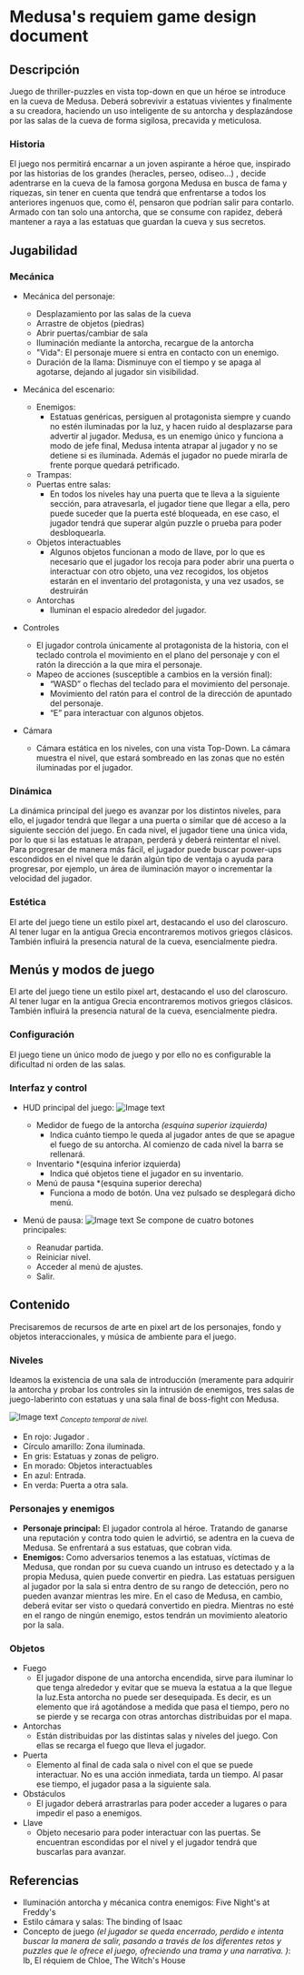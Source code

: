 # Medusa's requiem game design document 
## Descripción
Juego de thriller-puzzles en vista top-down en que un héroe se introduce en la cueva de Medusa. Deberá sobrevivir a estatuas vivientes y finalmente a su creadora, haciendo un uso inteligente de su antorcha y desplazándose por las salas de la cueva de forma sigilosa, precavida y meticulosa.

### Historia  
El juego nos permitirá encarnar a un joven aspirante a héroe que, inspirado por las historias de los grandes (heracles, perseo, odiseo…) , decide adentrarse en la cueva de la famosa gorgona Medusa en busca de fama y riquezas, sin tener en cuenta que tendrá que enfrentarse a todos los anteriores ingenuos que, como él, pensaron que podrían salir para contarlo. 
Armado con tan solo una antorcha, que se consume con rapidez, deberá mantener a raya a las estatuas que guardan la cueva y sus secretos.

## Jugabilidad
### Mecánica
  - Mecánica del personaje:
    - Desplazamiento  por las salas de la cueva
    - Arrastre de objetos (piedras)
    - Abrir puertas/cambiar de sala
    - Iluminación mediante la antorcha, recargue de la antorcha
    - "Vida": El personaje muere si entra en contacto con un enemigo.
    - Duración de la llama: Disminuye con el tiempo y se apaga al agotarse, dejando al jugador sin visibilidad.

  - Mecánica del escenario:  
      - Enemigos:
        - Estatuas genéricas, persiguen al protagonista siempre y cuando no estén iluminadas por la luz, y hacen ruido al desplazarse para advertir al jugador. Medusa, es un enemigo único y funciona a modo de jefe final, Medusa intenta atrapar al jugador y no se detiene si es iluminada. Además el jugador no puede mirarla de frente porque quedará petrificado.
      - Trampas: 
      - Puertas entre salas: 
        - En todos los niveles hay una puerta que te lleva a la siguiente sección, para atravesarla, el jugador tiene que llegar a ella, pero puede suceder que la puerta esté bloqueada, en ese caso, el jugador tendrá que superar algún puzzle o prueba para poder desbloquearla.
      - Objetos interactuables
        - Algunos objetos funcionan a modo de llave, por lo que es necesario que el jugador los recoja para poder abrir una puerta o interactuar con otro objeto, una vez recogidos, los objetos estarán en el inventario del protagonista, y una vez usados, se destruirán
      - Antorchas
        - Iluminan el espacio alrededor del jugador.

  - Controles
    - El jugador controla únicamente al protagonista de la historia, con el teclado controla el movimiento en el plano del personaje y con el ratón la dirección a la que mira el personaje.
    - Mapeo de acciones (susceptible a cambios en la versión final):
      - “WASD” o flechas del teclado para el movimiento del personaje.
      - Movimiento del ratón para el control de la dirección de apuntado del personaje.
      - “E” para interactuar con algunos objetos.

  - Cámara
    - Cámara estática en los niveles, con una vista Top-Down. La cámara muestra el nivel, que estará sombreado en las zonas que no estén iluminadas por el jugador.

### Dinámica
La dinámica principal del juego es avanzar por los distintos niveles, para ello, el jugador tendrá que llegar a una puerta o similar que dé acceso a la siguiente sección del juego.
En cada nivel, el jugador tiene una única vida, por lo que si las estatuas le atrapan, perderá y deberá  reintentar el nivel. 
Para progresar de manera más fácil, el jugador puede buscar power-ups escondidos en el nivel que le darán algún tipo de ventaja o ayuda para progresar, por ejemplo, un área de iluminación mayor o incrementar la velocidad del jugador.

### Estética
El arte del juego tiene un estilo pixel art, destacando  el uso del claroscuro. Al tener lugar en la antigua Grecia encontraremos motivos griegos clásicos. También influirá la presencia natural de la cueva, esencialmente piedra.

## Menús y modos de juego
El arte del juego tiene un estilo pixel art, destacando  el uso del claroscuro. Al tener lugar en la antigua Grecia encontraremos motivos griegos clásicos. También influirá la presencia natural de la cueva, esencialmente piedra.

### Configuración
El juego tiene un único modo de juego y por ello no es configurable la dificultad ni orden de las salas.

### Interfaz y control
- HUD principal del juego:
![Image text](https://github.com/f0reil/Gorgo-Division/blob/main/GDD%20Images/EjemploHUD.png)
  - Medidor de fuego de la antorcha *(esquina superior izquierda)*
    - Indica cuánto tiempo le queda al jugador antes de que se apague el fuego de su antorcha. Al comienzo de cada nivel la barra se rellenará.
  - Inventario *(esquina inferior izquierda)
    - Indica qué objetos tiene el jugador en su inventario.
  - Menú de pausa *(esquina superior derecha)
    - Funciona a modo de botón. Una vez pulsado se desplegará dicho menú.   

- Menú de pausa: 
![Image text](https://github.com/f0reil/Gorgo-Division/blob/main/GDD%20Images/EjemploMen%C3%BAPausa.png)
Se compone de cuatro botones principales:
  - Reanudar partida.
  - Reiniciar nivel.
  - Acceder al menú de ajustes.
  - Salir.

## Contenido
Precisaremos de recursos de arte en pixel art de los personajes, fondo y objetos interaccionales, y música de ambiente para el juego.

### Niveles
Ideamos la existencia de una sala de introducción (meramente para adquirir la antorcha y probar los controles sin la intrusión de enemigos, tres salas de juego-laberinto con estatuas y una sala final de boss-fight con Medusa.

![Image text](https://github.com/f0reil/Gorgo-Division/blob/main/GDD%20Images/EjemploConceptoSala.png)
<sub>*Concepto temporal de nivel.*</sub>
  - En rojo: Jugador .
  - Círculo amarillo: Zona iluminada.
  - En gris: Estatuas y zonas de peligro.
  - En morado: Objetos interactuables
  - En azul: Entrada.
  - En verda: Puerta a otra sala.
 
### Personajes y enemigos
- **Personaje principal:** El jugador controla al héroe. Tratando de  ganarse una reputación y contra todo quien le advirtió, se adentra en la cueva de Medusa. Se enfrentará a sus estatuas, que cobran vida.
- **Enemigos:** Como adversarios tenemos a las estatuas, víctimas de Medusa, que rondan por su cueva cuando un intruso es detectado y a la propia Medusa, quien puede convertir en piedra. Las estatuas persiguen al jugador por la sala si entra dentro de su rango de detección, pero no pueden avanzar mientras les mire. En el caso de  Medusa, en cambio, deberá evitar ser visto o quedará convertido en piedra. Mientras no esté en el rango de ningún enemigo, estos tendrán un movimiento aleatorio por la sala.

### Objetos
- Fuego
  - El jugador dispone de una antorcha encendida, sirve para iluminar lo que tenga alrededor y evitar que se mueva la estatua a la que llegue la luz.Esta antorcha no puede ser desequipada. Es decir, es un elemento que irá agotándose a medida que pasa el tiempo, pero no se pierde y se recarga con otras antorchas distribuidas por el mapa.
- Antorchas
  - Están distribuidas por las distintas salas y niveles del juego. Con ellas se recarga el fuego que lleva el jugador.
- Puerta
  - Elemento al final de cada sala o nivel con el que se puede interactuar. No es una acción inmediata, tarda un tiempo. Al pasar ese tiempo, el jugador pasa a la siguiente sala.
- Obstáculos
  - El jugador deberá arrastrarlas para poder acceder a lugares o para impedir el paso a enemigos.
- Llave
  - Objeto necesario para poder interactuar con las puertas. Se encuentran escondidas por el nivel y el jugador tendrá que buscarlas para avanzar.


## Referencias
- Iluminación antorcha y mécanica contra enemigos: Five Night's at Freddy's
- Estilo cámara y salas: The binding of Isaac
- Concepto de juego *(el jugador se queda encerrado, perdido e intenta buscar la manera de salir,  pasando a través de los diferentes retos y puzzles que le ofrece el juego, ofreciendo una trama y una narrativa.
)*: Ib, El réquiem de Chloe, The Witch's House
 

